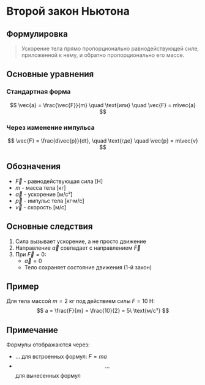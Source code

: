 # Второй закон Ньютона

## Формулировка
> Ускорение тела прямо пропорционально равнодействующей силе, приложенной к нему, и обратно пропорционально его массе.

## Основные уравнения

### Стандартная форма
$$
\vec{a} = \frac{\vec{F}}{m} \quad \text{или} \quad \vec{F} = m\vec{a}
$$

### Через изменение импульса
$$
\vec{F} = \frac{d\vec{p}}{dt}, \quad \text{где} \quad \vec{p} = m\vec{v}
$$

## Обозначения
- $\vec{F}$ - равнодействующая сила [Н]
- $m$ - масса тела [кг]
- $\vec{a}$ - ускорение [м/с²]
- $\vec{p}$ - импульс тела [кг·м/с]
- $\vec{v}$ - скорость [м/с]

## Основные следствия
1. Сила вызывает ускорение, а не просто движение
2. Направление $\vec{a}$ совпадает с направлением $\vec{F}$
3. При $\vec{F} = 0$:
   - $\vec{a} = 0$
   - Тело сохраняет состояние движения (1-й закон)

## Пример
Для тела массой $m = 2\ \text{кг}$ под действием силы $F = 10\ \text{Н}$:
$$
a = \frac{F}{m} = \frac{10}{2} = 5\ \text{м/с²}
$$

## Примечание
Формулы отображаются через:
- $...$ для встроенных формул: $F = ma$
- $$...$$ для вынесенных формул
